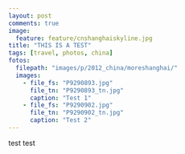 ```yaml
---
layout: post
comments: true
image: 
  feature: feature/cnshanghaiskyline.jpg
title: "THIS IS A TEST"
tags: [travel, photos, china]
fotos:
  filepath: "images/p/2012_china/moreshanghai/"
  images:
    - file_fs: "P9290893.jpg"
      file_tn: "P9290893_tn.jpg"
      caption: "Test 1"
    - file_fs: "P9290902.jpg"
      file_tn: "P9290902_tn.jpg"
      caption: "Test 2"
---
```

test test
